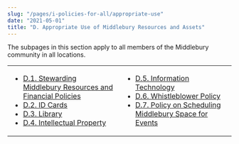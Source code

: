 ```yaml
---
slug: "/pages/i-policies-for-all/appropriate-use"
date: "2021-05-01"
title: "D. Appropriate Use of Middlebury Resources and Assets"
---
```


The subpages in this section apply to all members of the Middlebury community in all locations.

<table>

<tbody>

<tr valign="top">

<td>

*   [D.1\. Stewarding Middlebury Resources and Financial Policies](/about/handbook/policies-for-all/appropriate-use/steward-resources)
*   [D.2\. ID Cards](/about/handbook/policies-for-all/appropriate-use/id-cards)
*   [D.3\. Library](/about/handbook/policies-for-all/appropriate-use/library-resources)
*   [D.4\. Intellectual Property](/about/handbook/policies-for-all/appropriate-use/intell-property)

</td>

<td>

*   [D.5\. Information Technology](/about/handbook/policies-for-all/appropriate-use/info-tech)
*   [D.6\. Whistleblower Policy](/about/handbook/policies-for-all/appropriate-use/d.6.-whistleblower-policy)
*   [D.7\. Policy on Scheduling Middlebury Space for Events](/about/handbook/policies-for-all/appropriate-use/d.7.-policy-on-scheduling-middlebury-space-for-events)

</td>

</tr>

</tbody>

</table>
